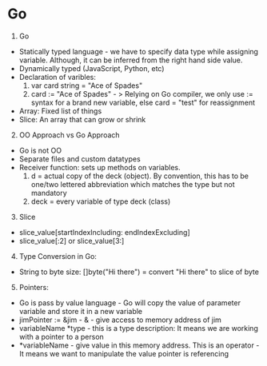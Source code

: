 # Go

1. Go
- Statically typed language - we have to specify data type while assigning variable. Although, it can be inferred from the right hand side value. 
- Dynamically typed (JavaScript, Python, etc)
- Declaration of varibles:
    1. var card string = "Ace of Spades"
	2. card := "Ace of Spades" - > Relying on Go compiler, we only use := syntax for a brand new variable, else card = "test" for reassignment
- Array: Fixed list of things
- Slice: An array that can grow or shrink

2. OO Approach vs Go Approach
- Go is not OO
- Separate files and custom datatypes
- Receiver function: sets up methods on variables.
    1. d = actual copy of the deck (object). By convention, this has to be one/two lettered abbreviation which matches the type but not mandatory
    2. deck = every variable of type deck (class)

3. Slice
- slice_value[startIndexIncluding: endIndexExcluding]
- slice_value[:2] or slice_value[3:]

4. Type Conversion in Go:
- String to byte size: []byte("Hi there") = convert "Hi there" to slice of byte

5. Pointers:
- Go is pass by value language - Go will copy the value of parameter variable and store it in a new variable
- jimPointer := &jim - & - give access to memory address of jim
- variableName *type - this is a type description: It means we are working with a pointer to a person
- *variableName - give value in this memory address. This is an operator - It means we want to manipulate the value pointer is referencing
